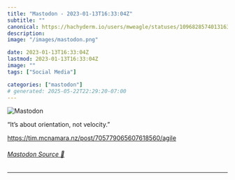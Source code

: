 ```yaml
---
title: "Mastodon - 2023-01-13T16:33:04Z"
subtitle: ""
canonical: https://hachyderm.io/users/mweagle/statuses/109682857401316365
description:
image: "/images/mastodon.png"

date: 2023-01-13T16:33:04Z
lastmod: 2023-01-13T16:33:04Z
image: ""
tags: ["Social Media"]

categories: ["mastodon"]
# generated: 2025-05-22T22:29:20-07:00
---
```

![Mastodon](/images/mastodon.png)

<p>“It’s about orientation, not velocity.”</p><p><a href="https://tim.mcnamara.nz/post/705779065607618560/agile" target="_blank" rel="nofollow noopener noreferrer" translate="no"><span class="invisible">https://</span><span class="ellipsis">tim.mcnamara.nz/post/705779065</span><span class="invisible">607618560/agile</span></a></p>


###### [Mastodon Source 🐘](https://hachyderm.io/@mweagle/109682857401316365)

___
